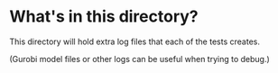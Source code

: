 # What's in this directory?
This directory will hold extra log files that each of the tests creates.

(Gurobi model files or other logs can be useful when trying to debug.)